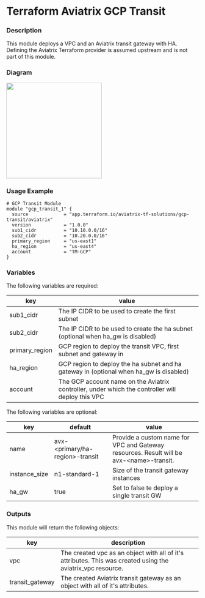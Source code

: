 # Terraform Aviatrix GCP Transit

### Description

This module deploys a VPC and an Aviatrix transit gateway with HA. Defining the Aviatrix Terraform provider is assumed upstream and is not part of this module.

### Diagram

<img src="https://avtx-tf-modules-images.s3.amazonaws.com/transit-vpc-gcp.png"  height="250">

### Usage Example

```
# GCP Transit Module
module "gcp_transit_1" {
  source             = "app.terraform.io/aviatrix-tf-solutions/gcp-transit/aviatrix"
  version            = "1.0.0"
  sub1_cidr          = "10.10.0.0/16"
  sub2_cidr          = "10.20.0.0/16"
  primary_region     = "us-east1"
  ha_region          = "us-east4"
  account            = "TM-GCP"
}
```

### Variables
The following variables are required:

key | value
--- | ---
sub1_cidr | The IP CIDR to be used to create the first subnet
sub2_cidr | The IP CIDR to be used to create the ha subnet (optional when ha_gw is disabled)
primary_region | GCP region to deploy the transit VPC, first subnet and gateway in
ha_region | GCP region to deploy the ha subnet and ha gateway in (optional when ha_gw is disabled)
account | The GCP account name on the Aviatrix controller, under which the controller will deploy this VPC

The following variables are optional:

key | default | value
--- | --- | ---
name | avx-\<primary/ha-region\>-transit | Provide a custom name for VPC and Gateway resources. Result will be avx-\<name\>-transit.
instance_size | n1-standard-1 | Size of the transit gateway instances
ha_gw | true | Set to false te deploy a single transit GW

### Outputs

This module will return the following objects:

key | description
--- | ---
vpc | The created vpc as an object with all of it's attributes. This was created using the aviatrix_vpc resource.
transit_gateway | The created Aviatrix transit gateway as an object with all of it's attributes.

